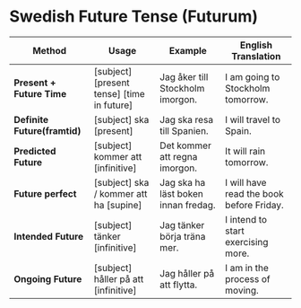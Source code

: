 # Swedish Future Tense (Futurum)

<!-- TODO: double check methods -->

| **Method**                   | **Usage**                                  | **Example**                         | **English Translation**                  |
| ---------------------------- | ------------------------------------------ | ----------------------------------- | ---------------------------------------- |
| **Present + Future Time**    | [subject] [present tense] [time in future] | Jag åker till Stockholm imorgon.    | I am going to Stockholm tomorrow.        |
| **Definite Future(framtid)** | [subject] ska [present]                    | Jag ska resa till Spanien.          | I will travel to Spain.                  |
| **Predicted Future**         | [subject] kommer att [infinitive]          | Det kommer att regna imorgon.       | It will rain tomorrow.                   |
| **Future perfect**           | [subject] ska / kommer att ha [supine]     | Jag ska ha läst boken innan fredag. | I will have read the book before Friday. |
| **Intended Future**          | [subject] tänker [infinitive]              | Jag tänker börja träna mer.         | I intend to start exercising more.       |
| **Ongoing Future**           | [subject] håller på att [infinitive]       | Jag håller på att flytta.           | I am in the process of moving.           |
